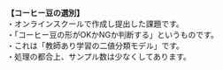 <b>【コーヒー豆の選別】</b><br>
・オンラインスクールで作成し提出した課題です。<br>
・「コーヒー豆の形がOKかNGか判断する」というものです。<br>
・これは「教師あり学習の二値分類モデル」です。<br>
・処理の都合上、サンプル数は少なくしてあります。
